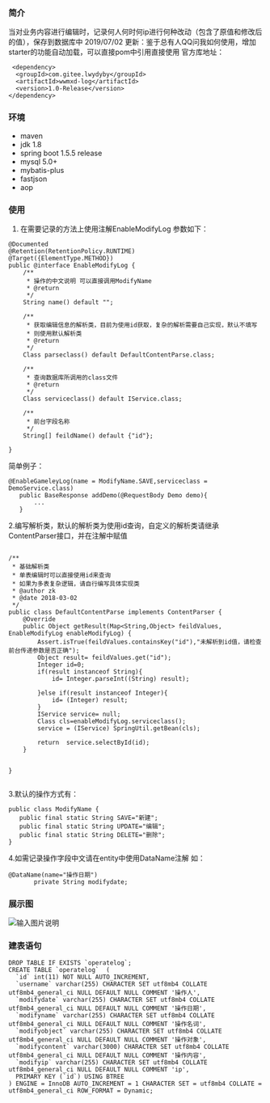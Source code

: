  

### 简介
   当对业务内容进行编辑时，记录何人何时何ip进行何种改动（包含了原值和修改后的值），保存到数据库中
   2019/07/02 更新：鉴于总有人QQ问我如何使用，增加starter的功能自动加载，可以直接pom中引用直接使用
   官方库地址：
   
```
 <dependency>
  <groupId>com.gitee.lwydyby</groupId>
  <artifactId>wwmxd-log</artifactId>
  <version>1.0-Release</version>
</dependency>
```


### 环境
- maven
- jdk 1.8
- spring boot 1.5.5 release
- mysql 5.0+
- mybatis-plus
- fastjson
- aop
### 使用
1. 在需要记录的方法上使用注解EnableModifyLog
参数如下：
```
@Documented
@Retention(RetentionPolicy.RUNTIME)
@Target({ElementType.METHOD})
public @interface EnableModifyLog {
    /**
     * 操作的中文说明 可以直接调用ModifyName
     * @return
     */
    String name() default "";

    /**
     * 获取编辑信息的解析类，目前为使用id获取，复杂的解析需要自己实现，默认不填写
     * 则使用默认解析类
     * @return
     */
    Class parseclass() default DefaultContentParse.class;

    /**
     * 查询数据库所调用的class文件
     * @return
     */
    Class serviceclass() default IService.class;

    /**
     * 前台字段名称
     */
    String[] feildName() default {"id"};

}
```
简单例子：
 ```
 @EnableGameleyLog(name = ModifyName.SAVE,serviceclass = DemoService.class)
    public BaseResponse addDemo(@RequestBody Demo demo){
        ...
    }
```
2.编写解析类，默认的解析类为使用id查询，自定义的解析类请继承ContentParser接口，并在注解中赋值
```
 
/**
 * 基础解析类
 * 单表编辑时可以直接使用id来查询
 * 如果为多表复杂逻辑，请自行编写具体实现类
 * @author zk
 * @date 2018-03-02
 */
public class DefaultContentParse implements ContentParser {
    @Override
    public Object getResult(Map<String,Object> feildValues, EnableModifyLog enableModifyLog) {
        Assert.isTrue(feildValues.containsKey("id"),"未解析到id值，请检查前台传递参数是否正确");
        Object result= feildValues.get("id");
        Integer id=0;
        if(result instanceof String){
            id= Integer.parseInt((String) result);

        }else if(result instanceof Integer){
            id= (Integer) result;
        }
        IService service= null;
        Class cls=enableModifyLog.serviceclass();
        service = (IService) SpringUtil.getBean(cls);

        return  service.selectById(id);
    }


}
 
```
3.默认的操作方式有：
 ```
public class ModifyName {
    public final static String SAVE="新建";
    public final static String UPDATE="编辑";
    public final static String DELETE="删除";
}
```
4.如需记录操作字段中文请在entity中使用DataName注解
 如：
 ```
@DataName(name="操作日期")
	    private String modifydate;
```


### 展示图
![输入图片说明](https://gitee.com/uploads/images/2018/0305/115255_5d615e74_1463938.png "深度截图_选择区域_20180305115212.png")


### 建表语句
```
DROP TABLE IF EXISTS `operatelog`;
CREATE TABLE `operatelog`  (
  `id` int(11) NOT NULL AUTO_INCREMENT,
  `username` varchar(255) CHARACTER SET utf8mb4 COLLATE utf8mb4_general_ci NULL DEFAULT NULL COMMENT '操作人',
  `modifydate` varchar(255) CHARACTER SET utf8mb4 COLLATE utf8mb4_general_ci NULL DEFAULT NULL COMMENT '操作日期',
  `modifyname` varchar(255) CHARACTER SET utf8mb4 COLLATE utf8mb4_general_ci NULL DEFAULT NULL COMMENT '操作名词',
  `modifyobject` varchar(255) CHARACTER SET utf8mb4 COLLATE utf8mb4_general_ci NULL DEFAULT NULL COMMENT '操作对象',
  `modifycontent` varchar(3000) CHARACTER SET utf8mb4 COLLATE utf8mb4_general_ci NULL DEFAULT NULL COMMENT '操作内容',
  `modifyip` varchar(255) CHARACTER SET utf8mb4 COLLATE utf8mb4_general_ci NULL DEFAULT NULL COMMENT 'ip',
  PRIMARY KEY (`id`) USING BTREE
) ENGINE = InnoDB AUTO_INCREMENT = 1 CHARACTER SET = utf8mb4 COLLATE = utf8mb4_general_ci ROW_FORMAT = Dynamic;
```
